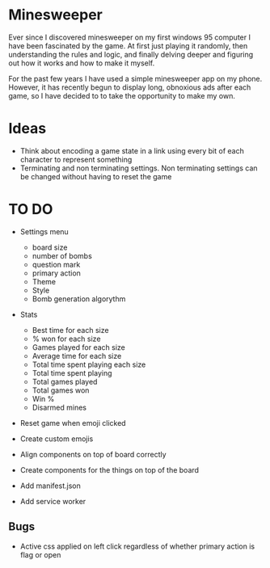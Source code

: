 # Minesweeper
Ever since I discovered minesweeper on my first windows 95 computer I have been fascinated by the game. At first just playing it randomly, then understanding the rules and logic, and finally delving deeper and figuring out how it works and how to make it myself.

For the past few years I have used a simple minesweeper app on my phone. However, it has recently begun to display long, obnoxious ads after each game, so I have decided to to take the opportunity to make my own.

# Ideas
- Think about encoding a game state in a link using every bit of each character to represent something
- Terminating and non terminating settings. Non terminating settings can be changed without having to reset the game

# TO DO
- Settings menu
  - board size
  - number of bombs
  - question mark
  - primary action
  - Theme
  - Style
  - Bomb generation algorythm

- Stats
  - Best time for each size
  - % won for each size
  - Games played for each size
  - Average time for each size
  - Total time spent playing each size
  - Total time spent playing
  - Total games played
  - Total games won
  - Win %
  - Disarmed mines

- Reset game when emoji clicked
- Create custom emojis
- Align components on top of board correctly
- Create components for the things on top of the board
- Add manifest.json
- Add service worker

## Bugs
- Active css applied on left click regardless of whether primary action is flag or open